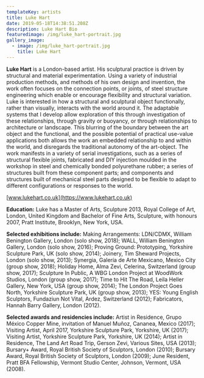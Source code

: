 ```yaml
---
templateKey: artists
title: Luke Hart
date: 2019-05-18T14:38:51.208Z
description: Luke Hart Bio
featuredimage: /img/luke_hart-portrait.jpg
gallery_image:
  - image: /img/luke_hart-portrait.jpg
    title: Luke Hart
---
```

**Luke Hart** is a London-based artist.  His sculptural practice is driven by structural and material experimentation. Using a variety of industrial production methods, and methods of his own design and invention, the work often focuses on the connection points, or joints, of steel structure engineering which enable or encourage flexibility and structural variation. Luke is interested in how a structural and sculptural object functionally, rather than visually, interacts with the world around it. The adaptable systems that I develop allow exploration of this through investigation of these relationships, through gravity or buoyancy, or through relationships to architecture or landscape. This blurring of the boundary between the art object and the functional, and the possible potential of practical use-value applications both allows the work an embedded relationship to and within the world, and disregards the traditional autonomy of the art-object. The work manifests in a variety of serial investigations, such as a series of structural flexible joints, fabricated and DIY injection moulded in the workshop in steel and chemically bonded polyurethane rubber; a series of structures built from these component parts; and components and structures built of mechanical steel parts designed to be flexible to adapt to different configurations or responses to the world.

[www.lukehart.co.uk](https://www.lukehart.co.uk)

**Education:** Luke has a Master of Arts, Sculpture 2013, Royal College of Art, London, United Kingdom and Bachelor of Fine Arts, Sculpture, with honours 2007, Pratt Institute, Brooklyn, New York, USA.

**Selected exhibitions include:** Making Arrangements: LDN/CDMX, William Benington Gallery, London (solo show, 2018); WALL, William Benington Gallery, London (solo show, 2016); Proving Ground: Prototyping, Yorkshire Sculpture Park, UK (solo show, 2014); Joinery, Tim Sheward Projects, London (solo show, 2013); Synergia, Galería de Arte Mexicano, Mexico City (group show, 2018); Holiday Home, Alma Zevi, Celerina, Switzerland (group show, 2017); Sculpture In Public, A WBG London Project at WoodWork Studios, London (group show, 2017); Time to Hit The Road, Leila Heller Gallery, New York, USA (group show, 2014); The London Project Goes North, Yorkshire Sculpture Park, UK (group show, 2013); YES: Young English Sculptors, Fundaziun Not Vital, Ardez, Switzerland (2012); Fabricators, Hannah Barry Gallery, London (2012).

**Selected awards and residencies include:** Artist in Residence, Grupo México Copper Mine, invitation of Manuel Muñoz, Cananea, Mexico (2017); Visiting Artist, April 2017, Yorkshire Sculpture Park, Yorkshire, UK (2017); Visiting Artist, Yorkshire Sculpture Park, Yorkshire, UK (2014); Artist in Residence, The Land Art Road Trip, Gerson Zevi, Various Sites, USA (2013); Bursary+ Award, Royal British Society of Sculptors, London (2010); Bursary Award, Royal British Society of Sculptors, London (2009); June Resident, Pratt BFA Fellowship, Vermont Studio Center, Johnson, Vermont, USA (2008).
